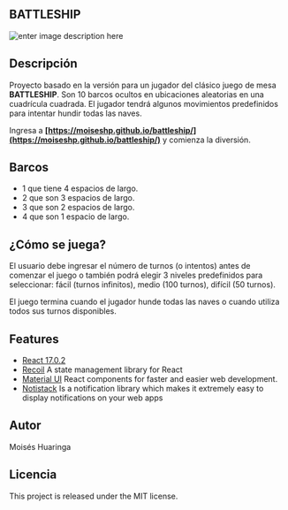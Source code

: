 
## BATTLESHIP
![enter image description here](https://moiseshp.github.io/battleship/print-battleship.png)

## Descripción
Proyecto basado en la versión para un jugador del clásico juego de mesa **BATTLESHIP**. Son 10 barcos ocultos en ubicaciones aleatorias en una cuadrícula cuadrada. El jugador tendrá algunos movimientos predefinidos para intentar hundir todas las naves. 

Ingresa a **[https://moiseshp.github.io/battleship/](https://moiseshp.github.io/battleship/)** y comienza la diversión.

## Barcos
- 1 que tiene 4 espacios de largo. 
- 2 que son 3 espacios de largo. 
- 3 que son 2 espacios de largo. 
- 4 que son 1 espacio de largo. 

## ¿Cómo se juega?
El usuario debe ingresar el número de turnos (o intentos) antes de comenzar el juego o también podrá elegir 3 niveles predefinidos para seleccionar: fácil (turnos infinitos), medio (100 turnos), difícil (50 turnos).

El juego termina cuando el jugador hunde todas las naves o cuando utiliza todos sus turnos disponibles.

## Features

 - [React 17.0.2](https://reactjs.org/docs/getting-started.html)
 - [Recoil](https://recoiljs.org/) A state management library for React
 - [Material UI](https://material-ui.com/) React components for faster and easier web development.
 - [Notistack](https://github.com/iamhosseindhv/notistack) Is a notification library which makes it extremely easy to display notifications on your web apps

##  Autor
Moisés Huaringa

## Licencia
This project is released under the MIT license.